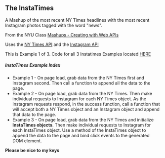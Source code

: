 The InstaTimes
--------------

A Mashup of the most recent NY Times headlines with the most recent Instagram photos tagged with the word "news".

From the NYU Class [Mashups - Creating with Web APIs](https://github.com/craigprotzel/Mashups)

Uses the [NY Times API](http://developer.nytimes.com/) and the [Instagram API](http://instagram.com/developer/)

This is Example 1 of 3. Code for all 3 Instatimes Examples located [HERE](https://github.com/craigprotzel/Mashups/tree/master/04_Structuring_Your_App/InstaTimes)

##### InstaTimes Example Index
* Example 1 - On page load, grab data from the NY Times first and Instagram second. Then call a function to append all the data to the page.
* Example 2 - On page load, grab data from the NY Times. Then make individual requests to Instagram for each NY Times object. As the Instagram requests respond, in the success function, call a function that will accept both a NY Times object and an Instagram object and append that data to the page. 
* Example 3 - On page load, grab data from the NY Times and initialize **InstaTimes objects**. Then make individual requests to Instagram for each InstaTimes object. Use a method of the InstaTimes object to append the data to the page and bind click events to the generated DOM element.

**Please be nice to my keys**